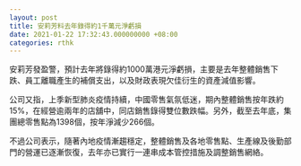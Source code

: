 ```yaml
---
layout: post
title: 安莉芳料去年錄得約1千萬元淨虧損
date: 2021-01-22 17:32:43.000000000 +08:00
categories: rthk
---
```


安莉芳發盈警，預計去年將錄得約1000萬港元淨虧損，主要是去年整體銷售下跌、員工離職產生的補償支出，以及財政表現欠佳衍生的資產減值影響。

公司又指，上季新型肺炎疫情持續，中國零售氣氛低迷，期內整體銷售按年跌約15%，在經營逾兩年的店舖中，同店銷售錄得雙位數跌幅。另外，截至去年底，集團總零售點為1398個，按年淨減少266個。

不過公司表示，隨著內地疫情漸趨穩定，整體銷售及各地零售點、生產線及後勤部門的營運已逐漸恢復，去年亦已實行一連串成本管控措施及調整銷售網絡。
